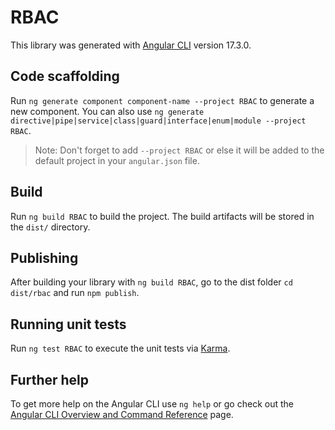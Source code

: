 # RBAC

This library was generated with [Angular CLI](https://github.com/angular/angular-cli) version 17.3.0.

## Code scaffolding

Run `ng generate component component-name --project RBAC` to generate a new component. You can also use `ng generate directive|pipe|service|class|guard|interface|enum|module --project RBAC`.
> Note: Don't forget to add `--project RBAC` or else it will be added to the default project in your `angular.json` file. 

## Build

Run `ng build RBAC` to build the project. The build artifacts will be stored in the `dist/` directory.

## Publishing

After building your library with `ng build RBAC`, go to the dist folder `cd dist/rbac` and run `npm publish`.

## Running unit tests

Run `ng test RBAC` to execute the unit tests via [Karma](https://karma-runner.github.io).

## Further help

To get more help on the Angular CLI use `ng help` or go check out the [Angular CLI Overview and Command Reference](https://angular.io/cli) page.
